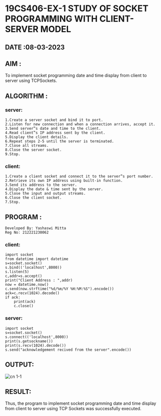 # 19CS406-EX-1 STUDY OF SOCKET PROGRAMMING WITH CLIENT-SERVER MODEL

## DATE :08-03-2023

## AIM :
To implement socket programming date and time display from client to server using TCPSockets.


## ALGORITHM :
### server:
```
1.Create a server socket and bind it to port.
2.Listen for new connection and when a connection arrives, accept it.
3.Send server‟s date and time to the client.
4.Read client‟s IP address sent by the client.
5.Display the client details.
6.Repeat steps 2-5 until the server is terminated.
7.Close all streams.
8.Close the server socket.
9.Stop.
```
### client:
```
1.Create a client socket and connect it to the server‟s port number.
2.Retrieve its own IP address using built-in function.
3.Send its address to the server.
4.Display the date & time sent by the server.
5.Close the input and output streams.
6.Close the client socket.
7.Stop.
```
## PROGRAM :
```
Developed By: Yashaswi Mitta
Reg No: 212221230062
```
### client:
```
import socket
from datetime import datetime
s=socket.socket()
s.bind(('localhost',8000))
s.listen(5)
c,addr=s.accept()
print("Client Address : ",addr)
now = datetime.now()
c.send(now.strftime("%d/%m/%Y %H:%M:%S").encode())
ack=c.recv(1024).decode()
if ack:
    print(ack)
    c.close()

```
### server:
```
import socket
s=socket.socket()
s.connect(('localhost',8000))
print(s.getsockname())
print(s.recv(1024).decode())
s.send("acknowledgement recived from the server".encode())
```
## OUTPUT:
![cn 1-1](https://github.com/yashaswimitta/19CS406-EX-1/assets/94619247/f806810b-939e-49b4-abb6-477b2f908212)




## RESULT:
Thus, the program to implement socket programming date and time display from client to server using TCP Sockets was successfully executed.

